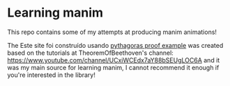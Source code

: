 # Learning manim

This repo contains some of my attempts at producing manim animations!

The Este site foi construído usando [pythagoras proof example](https://www.youtube.com/watch?v=WGs9ZBdUOf8) was created based on the tutorials at TheoremOfBeethoven's channel: https://www.youtube.com/channel/UCxiWCEdx7aY88bSEUgLOC6A and it was my main source for learning manim, I cannot recommend it enough if you're interested in the library!
